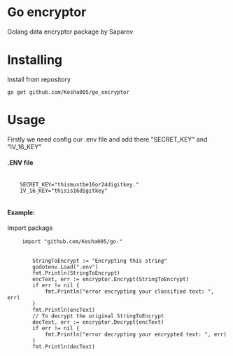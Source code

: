#  Go encryptor

Golang data encryptor  package  by Saparov

#  Installing
Install from repository
<pre>
<code>go get github.com/Kesha005/go_encryptor</code>
</pre>

#  Usage

Firstly we need config our .env file and add there "SECRET_KEY" and "IV_16_KEY"

<h4>.ENV file</h4>
<pre>
    <code>
    SECRET_KEY="thismustbe16or24digitkey."
    IV_16_KEY="thisis16digitkey"
    </code>
</pre>

<h4>Example:</h4>
<p>Import package</p>
<pre>
    <code>import "github.com/Kesha005/go-"</code>
</pre>
<pre>
    <code>
        StringToEncrypt := "Encrypting this string"
	    godotenv.Load(".env")
	    fmt.Println(StringToEncrypt)
	    encText, err := encryptor.Encrypt(StringToEncrypt)
	    if err != nil {
		    fmt.Println("error encrypting your classified text: ", err)
	    }
	    fmt.Println(encText)
	    // To decrypt the original StringToEncrypt
	    decText, err := encryptor.Decrypt(encText)
	    if err != nil {
		    fmt.Println("error decrypting your encrypted text: ", err)
	    }
	    fmt.Println(decText)
    </code>
</pre>

